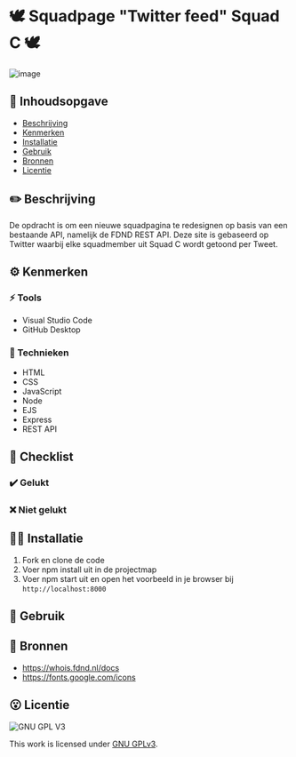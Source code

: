 # 🕊️ Squadpage "Twitter feed" Squad C 🕊️

![image](https://user-images.githubusercontent.com/112856292/220222036-b5a55526-afbc-4cd6-a052-89d5a38a8c4d.png)


## 🌊 Inhoudsopgave

- [Beschrijving](#beschrijving)
- [Kenmerken](#kenmerken)
- [Installatie](#installatie)
- [Gebruik](#gebruik)
- [Bronnen](#bronnen)
- [Licentie](#licentie)

## ✏️ Beschrijving
De opdracht is om een nieuwe squadpagina te redesignen op basis van een bestaande API, namelijk de FDND REST API.
Deze site is gebaseerd op Twitter waarbij elke squadmember uit Squad C wordt getoond per Tweet.

## ⚙️ Kenmerken

### ⚡ Tools
* Visual Studio Code
* GitHub Desktop 

### 💃 Technieken
* HTML
* CSS
* JavaScript
* Node
* EJS
* Express
* REST API

## 💯 Checklist
### ✔️ Gelukt
### ❌ Niet gelukt

## 💅🏻 Installatie

1. Fork en clone de code
2. Voer npm install uit in de projectmap
3. Voer npm start uit en open het voorbeeld in je browser bij ``http://localhost:8000``

## 🗿 Gebruik

## 💌 Bronnen

* https://whois.fdnd.nl/docs
* https://fonts.google.com/icons

## 😮 Licentie

![GNU GPL V3](https://www.gnu.org/graphics/gplv3-127x51.png)

This work is licensed under [GNU GPLv3](./LICENSE).
